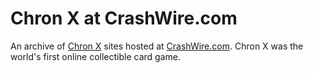 # Chron X at CrashWire.com

An archive of [Chron X](https://en.wikipedia.org/wiki/Chron_X) sites hosted at [CrashWire.com](http://crashwire.com). Chron X was the world's first online collectible card game.